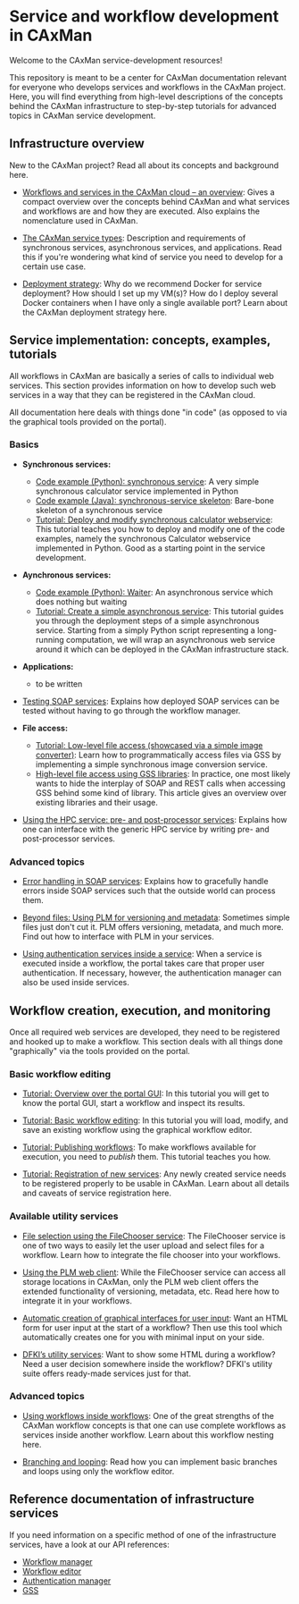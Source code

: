 # Service and workflow development in CAxMan
Welcome to the CAxMan service-development resources!

This repository is meant to be a center for CAxMan documentation relevant for
everyone who develops services and workflows in the CAxMan project. Here, you
will find everything from high-level descriptions of the concepts behind the
CAxMan infrastructure to step-by-step tutorials for advanced topics in CAxMan
service development.

## Infrastructure overview
New to the CAxMan project? Read all about its concepts and background here.

* [Workflows and services in the CAxMan cloud – an overview](infrastructure_overview/workflows_and_services.md):
  Gives a compact overview over the concepts behind CAxMan and what services and workflows are and how they are
  executed. Also explains the nomenclature used in CAxMan.

* [The CAxMan service types](infrastructure_overview/service_types.md): 
  Description and requirements of synchronous services, asynchronous services,
  and applications. Read this if you're wondering what kind of service you 
  need to develop for a certain use case.

* [Deployment strategy](infrastructure_overview/deployment_strategy.md): 
  Why do we recommend Docker for service deployment? How should I set up my
  VM(s)? How do I deploy several Docker containers when I have only a single
  available port? Learn about the CAxMan deployment strategy here.

## Service implementation: concepts, examples, tutorials
All workflows in CAxMan are basically a series of calls to individual web 
services. This section provides information on how to develop such web
services in a way that they can be registered in the CAxMan cloud.

All documentation here deals with things done "in code" (as opposed to via
the graphical tools provided on the portal).

### Basics
* **Synchronous services:**
  * [Code example (Python): synchronous service](code_examples/Python/sync_calculator):
    A very simple synchronous calculator service implemented in Python
  * [Code example (Java): synchronous-service skeleton](code_examples/Java/skeleton_syncservice):
    Bare-bone skeleton of a synchronous service
  * [Tutorial: Deploy and modify synchronous calculator webservice](tutorials/services/python_sync_calculator.md):
    This tutorial teaches you how to deploy and modify one of the code examples,
    namely the synchronous Calculator webservice implemented in Python. Good as a
    starting point in the service development.


* **Aynchronous services:**
  * [Code example (Python): Waiter](code_examples/Python/async_waiter):
    An asynchronous service which does nothing but waiting
  * [Tutorial: Create a simple asynchronous service](tutorials/services/python_async_waiter.md):
    This tutorial guides you through the deployment steps of a simple
    asynchronous service. Starting from a simply Python script representing a
    long-running computation, we will wrap an asynchronous web service around it
    which can be deployed in the CAxMan infrastructure stack.


* **Applications:**
  * to be written
  

* [Testing SOAP services](service_implementation/basics_testing.md):
  Explains how deployed SOAP services can be tested without having to go
  through the workflow manager.


* **File access:**
  * [Tutorial: Low-level file access (showcased via a simple image converter)](tutorials/services/python_imageconverter.md):
    Learn how to programmatically access files via GSS by implementing a simple
    synchronous image conversion service.
  * [High-level file access using GSS libraries](service_implementation/basics_gss_libraries.md):
    In practice, one most likely wants to hide the interplay of SOAP and REST
    calls when accessing GSS behind some kind of library. This article gives
    an overview over existing libraries and their usage.
    

* [Using the HPC service: pre- and post-processor services](service_implementation/basics_HPC_service.md):
  Explains how one can interface with the generic HPC service by writing
  pre- and post-processor services.

### Advanced topics

* [Error handling in SOAP services](service_implementation/advanced_error_handling.md):
  Explains how to gracefully handle errors inside SOAP services such that the
  outside world can process them.

* [Beyond files: Using PLM for versioning and metadata](service_implementation/advanced_plm.md):
  Sometimes simple files just don't cut it. PLM offers versioning, metadata,
  and much more. Find out how to interface with PLM in your services.

* [Using authentication services inside a service](service_implementation/advanced_authentication.md):
  When a service is executed inside a workflow, the portal takes care that
  proper user authentication. If necessary, however, the authentication
  manager can also be used inside services.

## Workflow creation, execution, and monitoring
Once all required web services are developed, they need to be registered and
hooked up to make a workflow. This section deals with all things done
"graphically" via the tools provided on the portal.

### Basic workflow editing
* [Tutorial: Overview over the portal GUI](tutorials/workflows/basics_portal_overview.md):
  In this tutorial you will get to know the portal GUI, start a workflow and
  inspect its results.
  
* [Tutorial: Basic workflow editing](tutorials/workflows/basics_editing.md):
  In this tutorial you will load, modify, and save an existing workflow using the
  graphical workflow editor.
  
* [Tutorial: Publishing workflows](tutorials/workflows/basics_publishing.md):
  To make workflows available for execution, you need to *publish* them. This
  tutorial teaches you how.
  
* [Tutorial: Registration of new services](tutorials/workflows/basics_service_registration.md):
  Any newly created service needs to be registered properly to be usable in
  CAxMan. Learn about all details and caveats of service registration here.

### Available utility services
* [File selection using the FileChooser service](workflow_creation/utilities_filechooser.md):
  The FileChooser service is one of two ways to easily let the user upload and
  select files for a workflow. Learn how to integrate the file chooser into
  your workflows.

* [Using the PLM web client](workflow_creation/utilities_plm_webclient.md):
  While the FileChooser service can access all storage locations in CAxMan, only
  the PLM web client offers the extended functionality of versioning, metadata, etc.
  Read here how to integrate it in your workflows.

* [Automatic creation of graphical interfaces for user input](workflow_creation/utilities_auto_gui.md):
  Want an HTML form for user input at the start of a workflow? Then use this
  tool which automatically creates one for you with minimal input on your side.

* [DFKI’s utility services](workflow_creation/utilities_dfki.md):
  Want to show some HTML during a workflow? Need a user decision somewhere inside
  the workflow? DFKI's utility suite offers ready-made services just for that.

### Advanced topics
* [Using workflows inside workflows](workflow_creation/advanced_workflow_nesting.md):
  One of the great strengths of the CAxMan workflow concepts is that one can
  use complete workflows as services inside another workflow. Learn about this
  workflow nesting here.

* [Branching and looping](workflow_creation/advanced_branching_looping.md):
  Read how you can implement basic branches and loops using only the workflow
  editor.

## Reference documentation of infrastructure services
If you need information on a specific method of one of the infrastructure
services, have a look at our API references:
* [Workflow manager](service_APIs/api_wfm.md)
* [Workflow editor](service_APIs/api_wfe.md)
* [Authentication manager](service_APIs/api_authentication.md)
* [GSS](service_APIs/api_gss.md)